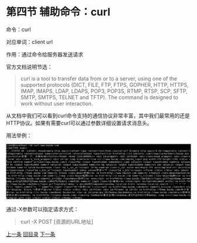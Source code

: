 # 第四节 辅助命令：curl

命令：curl

对应单词：client url

作用：通过命令给服务器发送请求

官方文档说明节选：

> curl  is a tool to transfer data from or to a server, using one of the supported protocols (DICT, FILE, FTP, FTPS, GOPHER, HTTP, HTTPS, IMAP, IMAPS, LDAP, LDAPS, POP3, POP3S, RTMP, RTSP, SCP, SFTP, SMTP, SMTPS, TELNET and TFTP).  The command  is designed to work without user interaction.

从文档中我们可以看到curl命令支持的通信协议非常丰富，其中我们最常用的还是HTTP协议。如果有需要curl可以通过参数详细设置请求消息头。

用法举例：

![images](images/img087.png)

通过-X参数可以指定请求方式：

> curl -X POST [资源的URL地址]

[上一条](verse04-05-backslash.html) [回目录](verse04-00-index.html) [下一条](verse04-07-nohup.html)